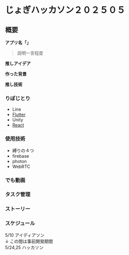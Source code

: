 # じょぎハッカソン２０２５０５
## 概要
**アプリ名「」**
> 説明一言程度

**推しアイデア**

**作った背景**


**推し技術**


### りぽじとり
- Line
- [Flutter](https://github.com/NazonoKansatugata/greedme_flutter)
- Unity
- [React](https://github.com/Yanai1005/greendme-react)

### 使用技術
- 縛りの４つ
- firebase
- photon
- WebRTC

### でも動画

### タスク管理

### ストーリー
### スケジュール
5/10 アイディアソン   
↓ この間は事前開発期間   
5/24,25 ハッカソン   